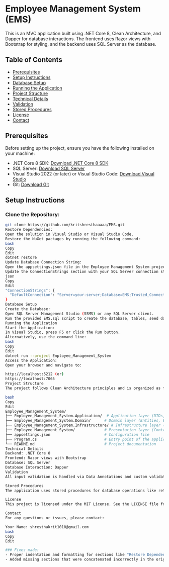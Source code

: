 # Employee Management System (EMS)

This is an MVC application built using .NET Core 8, Clean Architecture, and Dapper for database interactions. The frontend uses Razor views with Bootstrap for styling, and the backend uses SQL Server as the database.

## Table of Contents

- [Prerequisites](#prerequisites)
- [Setup Instructions](#setup-instructions)
- [Database Setup](#database-setup)
- [Running the Application](#running-the-application)
- [Project Structure](#project-structure)
- [Technical Details](#technical-details)
- [Validation](#validation)
- [Stored Procedures](#stored-procedures)
- [License](#license)
- [Contact](#contact)

## Prerequisites

Before setting up the project, ensure you have the following installed on your machine:

- .NET Core 8 SDK: [Download .NET Core 8 SDK](https://dotnet.microsoft.com/download/dotnet/8.0)
- SQL Server: [Download SQL Server](https://www.microsoft.com/en-us/sql-server/sql-server-downloads)
- Visual Studio 2022 (or later) or Visual Studio Code: [Download Visual Studio](https://visualstudio.microsoft.com/downloads/)
- Git: [Download Git](https://git-scm.com/)

## Setup Instructions

### Clone the Repository:

```bash
git clone https://github.com/kritshresthaaaaa/EMS.git
Restore Dependencies:
Open the solution in Visual Studio or Visual Studio Code.
Restore the NuGet packages by running the following command:
bash
Copy
Edit
dotnet restore
Update Database Connection String:
Open the appsettings.json file in the Employee Management System project.
Update the ConnectionStrings section with your SQL Server connection string:
json
Copy
Edit
"ConnectionStrings": {
  "DefaultConnection": "Server=your-server;Database=EMS;Trusted_Connection=True;TrustServerCertificate=True;"
}
Database Setup
Create the Database:
Open SQL Server Management Studio (SSMS) or any SQL Server client.
Run the provided EMS.sql script to create the database, tables, seed data, and stored procedures.
Running the Application
Start the Application:
In Visual Studio, press F5 or click the Run button.
Alternatively, use the command line:
bash
Copy
Edit
dotnet run --project Employee_Management_System
Access the Application:
Open your browser and navigate to:

http://localhost:5212 (or)
https://localhost:7065
Project Structure
The project follows Clean Architecture principles and is organized as follows:

bash
Copy
Edit
Employee_Management_System/
├── Employee_Management_System.Application/  # Application layer (DTOs, Interfaces, Services)
├── Employee_Management_System.Domain/      # Domain layer (Entities, Enums, Exceptions)
├── Employee_Management_System.Infrastructure/ # Infrastructure layer (Repositories, Database Context)
├── Employee_Management_System/             # Presentation layer (Controllers, Views, Program.cs)
├── appsettings.json                        # Configuration file
├── Program.cs                              # Entry point of the application
└── README.md                               # Project documentation
Technical Details
Backend: .NET Core 8
Frontend: Razor views with Bootstrap
Database: SQL Server
Database Interaction: Dapper
Validation
All input validation is handled via Data Annotations and custom validation logic within the application.

Stored Procedures
The application uses stored procedures for database operations like retrieving employee data, adding/editing employee records, etc.

License
This project is licensed under the MIT License. See the LICENSE file for details.

Contact
For any questions or issues, please contact:

Your Name: shresthakrit1010@gmail.com
bash
Copy
Edit

### Fixes made:
- Proper indentation and formatting for sections like "Restore Dependencies", "Database Setup", and others.
- Added missing sections that were concatenated incorrectly in the original draft.
```
